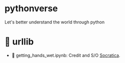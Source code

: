 # pythonverse
Let's better understand the world through python

# 📁 urllib 
- 📓 getting_hands_wet.ipynb: Credit and S/O [Socratica](https://www.youtube.com/watch?v=LosIGgon_KM).
